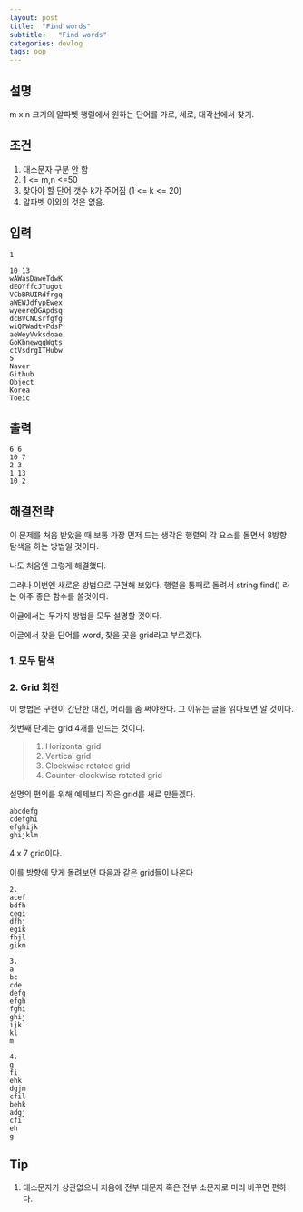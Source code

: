 ```yaml
---
layout: post
title:  "Find words"
subtitle:   "Find words"
categories: devlog
tags: oop
---
```



## 설명

m x n 크기의 알파벳 행렬에서 원하는 단어를 가로, 세로, 대각선에서 찾기.


## 조건

1. 대소문자 구분 안 함
2. 1 <= m,n <=50
3. 찾아야 할 단어 갯수 k가 주어짐 (1 <= k <= 20)
4. 알파벳 이외의 것은 없음.


## 입력
```
1

10 13
wAWasDaweTdwK
dEOYffcJTugot
VCbBRUIRdfrgq
aWEWJdfypEwex
wyeereDGApdsq
dcBVCNCsrfgfg
wiQPWadtvPdsP
aeWeyVvksdoae
GoKbnewqqWqts
ctVsdrgITHubw
5
Naver
Github
Object
Korea
Toeic
```

## 출력
```
6 6
10 7
2 3
1 13
10 2
```

## 해결전략

이 문제를 처음 받았을 때 보통 가장 먼저 드는 생각은
행렬의 각 요소를 돌면서 8방향 탐색을 하는 방법일 것이다.

나도 처음엔 그렇게 해결했다.

그러나 이번엔 새로운 방법으로 구현해 보았다.
행렬을 통째로 돌려서 string.find() 라는 아주 좋은 함수를 쓸것이다.

이글에서는 두가지 방법을 모두 설명할 것이다.

이글에서 찾을 단어를 word, 찾을 곳을 grid라고 부르겠다.

### 1. 모두 탐색

### 2. Grid 회전

이 방법은 구현이 간단한 대신, 머리를 좀 써야한다.
그 이유는 글을 읽다보면 알 것이다.

첫번째 단계는 grid 4개를 만드는 것이다.
> 1. Horizontal grid
> 2. Vertical grid
> 3. Clockwise rotated grid
> 4. Counter-clockwise rotated grid

설명의 편의를 위해 예제보다 작은 grid를 새로 만들겠다.

```
abcdefg
cdefghi
efghijk
ghijklm
```
4 x 7 grid이다.

이를 방향에 맞게 돌려보면 다음과 같은 grid들이 나온다
```
2. 
acef
bdfh
cegi
dfhj
egik
fhjl
gikm

3.
a
bc
cde
defg
efgh
fghi
ghij
ijk
kl
m

4.
g
fi
ehk
dgjm
cfil
behk
adgj
cfi
eh
g
```

## Tip

1. 대소문자가 상관없으니 처음에 전부 대문자 혹은 전부 소문자로 미리 바꾸면 편하다.